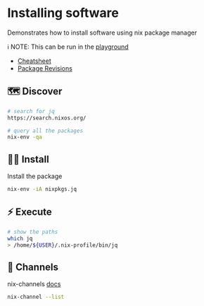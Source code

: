 # Installing software

Demonstrates how to install software using nix package manager  

ℹ️ NOTE: This can be run in the [playground](../00_playground/README.md)  

* [Cheatsheet](https://nixos.wiki/wiki/Cheatsheet)  
* [Package Revisions](https://lazamar.co.uk/nix-versions/?channel=nixpkgs-unstable&package=kubectl)  

## 🗺 Discover

```sh
# search for jq
https://search.nixos.org/

# query all the packages
nix-env -qa
```

## 👨‍💻 Install

Install the package  

```sh
nix-env -iA nixpkgs.jq
```

## ⚡️ Execute

```sh
# show the paths
which jq
> /home/${USER}/.nix-profile/bin/jq
```

## 📝 Channels

nix-channels [docs](https://nixos.wiki/wiki/Nix_channels)

```sh
nix-channel --list
```
